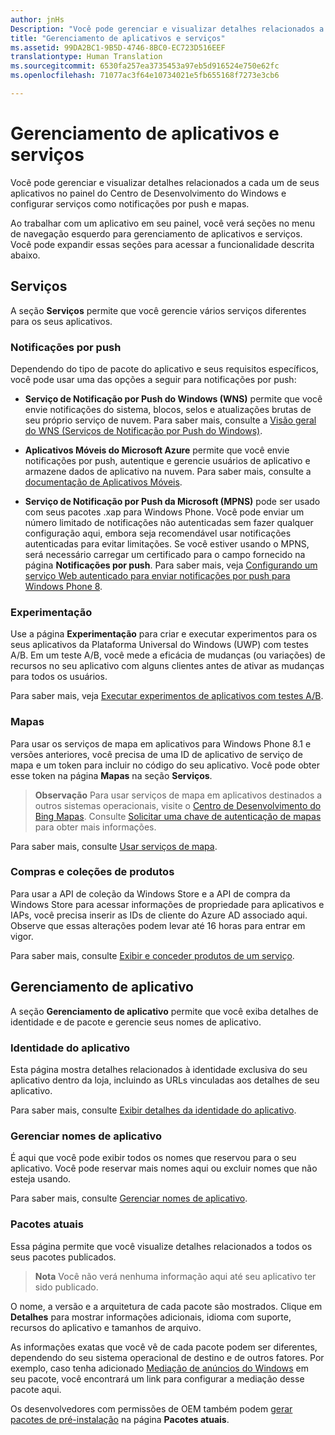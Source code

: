 ```yaml
---
author: jnHs
Description: "Você pode gerenciar e visualizar detalhes relacionados a cada um de seus aplicativos no painel do Centro de Desenvolvimento do Windows e configurar serviços como notificações por push e mapas."
title: "Gerenciamento de aplicativos e serviços"
ms.assetid: 99DA2BC1-9B5D-4746-8BC0-EC723D516EEF
translationtype: Human Translation
ms.sourcegitcommit: 6530fa257ea3735453a97eb5d916524e750e62fc
ms.openlocfilehash: 71077ac3f64e10734021e5fb655168f7273e3cb6

---
```


# Gerenciamento de aplicativos e serviços

Você pode gerenciar e visualizar detalhes relacionados a cada um de seus aplicativos no painel do Centro de Desenvolvimento do Windows e configurar serviços como notificações por push e mapas.

Ao trabalhar com um aplicativo em seu painel, você verá seções no menu de navegação esquerdo para gerenciamento de aplicativos e serviços. Você pode expandir essas seções para acessar a funcionalidade descrita abaixo.

## Serviços

A seção **Serviços** permite que você gerencie vários serviços diferentes para os seus aplicativos.

### Notificações por push

Dependendo do tipo de pacote do aplicativo e seus requisitos específicos, você pode usar uma das opções a seguir para notificações por push:

-   **Serviço de Notificação por Push do Windows (WNS)** permite que você envie notificações do sistema, blocos, selos e atualizações brutas de seu próprio serviço de nuvem. Para saber mais, consulte a [Visão geral do WNS (Serviços de Notificação por Push do Windows)](https://msdn.microsoft.com/library/windows/apps/mt187203).

-   **Aplicativos Móveis do Microsoft Azure** permite que você envie notificações por push, autentique e gerencie usuários de aplicativo e armazene dados de aplicativo na nuvem. Para saber mais, consulte a [documentação de Aplicativos Móveis](http://go.microsoft.com/fwlink/p/?LinkId=221116).

-   **Serviço de Notificação por Push da Microsoft (MPNS)** pode ser usado com seus pacotes .xap para Windows Phone. Você pode enviar um número limitado de notificações não autenticadas sem fazer qualquer configuração aqui, embora seja recomendável usar notificações autenticadas para evitar limitações. Se você estiver usando o MPNS, será necessário carregar um certificado para o campo fornecido na página **Notificações por push**. Para saber mais, veja [Configurando um serviço Web autenticado para enviar notificações por push para Windows Phone 8](http://go.microsoft.com/fwlink/p/?LinkId=528736).

### Experimentação

Use a página **Experimentação** para criar e executar experimentos para os seus aplicativos da Plataforma Universal do Windows (UWP) com testes A/B. Em um teste A/B, você mede a eficácia de mudanças (ou variações) de recursos no seu aplicativo com alguns clientes antes de ativar as mudanças para todos os usuários.

Para saber mais, veja [Executar experimentos de aplicativos com testes A/B](../monetize/run-app-experiments-with-a-b-testing.md).

### Mapas

Para usar os serviços de mapa em aplicativos para Windows Phone 8.1 e versões anteriores, você precisa de uma ID de aplicativo de serviço de mapa e um token para incluir no código do seu aplicativo. Você pode obter esse token na página **Mapas** na seção **Serviços**.

> **Observação**  Para usar serviços de mapa em aplicativos destinados a outros sistemas operacionais, visite o [Centro de Desenvolvimento do Bing Mapas](http://go.microsoft.com/fwlink/p/?LinkId=614880). Consulte [Solicitar uma chave de autenticação de mapas](https://msdn.microsoft.com/library/windows/apps/mt219694) para obter mais informações.

Para saber mais, consulte [Usar serviços de mapa](use-map-services.md).

### Compras e coleções de produtos

Para usar a API de coleção da Windows Store e a API de compra da Windows Store para acessar informações de propriedade para aplicativos e IAPs, você precisa inserir as IDs de cliente do Azure AD associado aqui. Observe que essas alterações podem levar até 16 horas para entrar em vigor.

Para saber mais, consulte [Exibir e conceder produtos de um serviço](https://msdn.microsoft.com/library/windows/apps/mt609002).

## Gerenciamento de aplicativo

A seção **Gerenciamento de aplicativo** permite que você exiba detalhes de identidade e de pacote e gerencie seus nomes de aplicativo.

### Identidade do aplicativo

Esta página mostra detalhes relacionados à identidade exclusiva do seu aplicativo dentro da loja, incluindo as URLs vinculadas aos detalhes de seu aplicativo.

Para saber mais, consulte [Exibir detalhes da identidade do aplicativo](view-app-identity-details.md).

### Gerenciar nomes de aplicativo

É aqui que você pode exibir todos os nomes que reservou para o seu aplicativo. Você pode reservar mais nomes aqui ou excluir nomes que não esteja usando.

Para saber mais, consulte [Gerenciar nomes de aplicativo](manage-app-names.md).

### Pacotes atuais

Essa página permite que você visualize detalhes relacionados a todos os seus pacotes publicados.

> **Nota**  Você não verá nenhuma informação aqui até seu aplicativo ter sido publicado.

O nome, a versão e a arquitetura de cada pacote são mostrados. Clique em **Detalhes** para mostrar informações adicionais, idioma com suporte, recursos do aplicativo e tamanhos de arquivo.

As informações exatas que você vê de cada pacote podem ser diferentes, dependendo do seu sistema operacional de destino e de outros fatores. Por exemplo, caso tenha adicionado [Mediação de anúncios do Windows](https://msdn.microsoft.com/library/windows/apps/mt219691) em seu pacote, você encontrará um link para configurar a mediação desse pacote aqui.

Os desenvolvedores com permissões de OEM também podem [gerar pacotes de pré-instalação](generate-preinstall-packages-for-oems.md) na página **Pacotes atuais**.

 

 



<!--HONumber=Jun16_HO4-->


